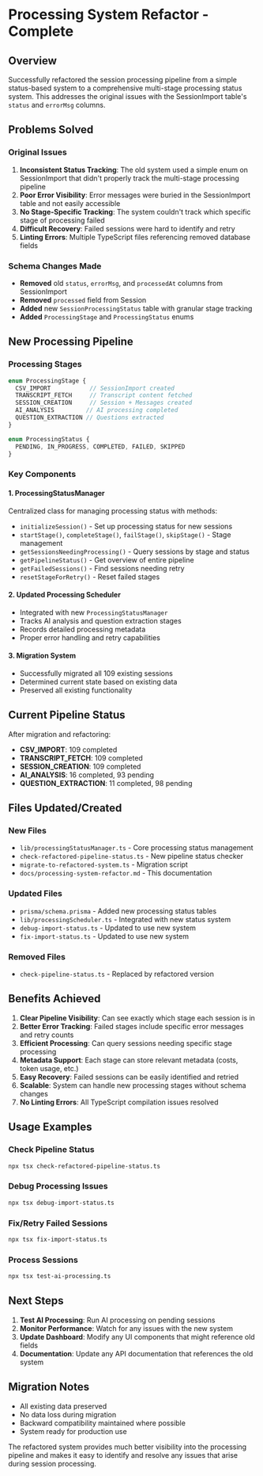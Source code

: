 # Processing System Refactor - Complete

## Overview

Successfully refactored the session processing pipeline from a simple status-based system to a comprehensive multi-stage processing status system. This addresses the original issues with the SessionImport table's `status` and `errorMsg` columns.

## Problems Solved

### Original Issues

1.  **Inconsistent Status Tracking**: The old system used a simple enum on SessionImport that didn't properly track the multi-stage processing pipeline
2.  **Poor Error Visibility**: Error messages were buried in the SessionImport table and not easily accessible
3.  **No Stage-Specific Tracking**: The system couldn't track which specific stage of processing failed
4.  **Difficult Recovery**: Failed sessions were hard to identify and retry
5.  **Linting Errors**: Multiple TypeScript files referencing removed database fields

### Schema Changes Made

- **Removed** old `status`, `errorMsg`, and `processedAt` columns from SessionImport
- **Removed** `processed` field from Session
- **Added** new `SessionProcessingStatus` table with granular stage tracking
- **Added** `ProcessingStage` and `ProcessingStatus` enums

## New Processing Pipeline

### Processing Stages

<!-- prettier-ignore -->
```typescript
enum ProcessingStage {
  CSV_IMPORT           // SessionImport created
  TRANSCRIPT_FETCH     // Transcript content fetched
  SESSION_CREATION     // Session + Messages created  
  AI_ANALYSIS         // AI processing completed
  QUESTION_EXTRACTION // Questions extracted
}

enum ProcessingStatus {
  PENDING, IN_PROGRESS, COMPLETED, FAILED, SKIPPED
}
```

### Key Components

#### 1. ProcessingStatusManager

Centralized class for managing processing status with methods:

- `initializeSession()` - Set up processing status for new sessions
- `startStage()`, `completeStage()`, `failStage()`, `skipStage()` - Stage management
- `getSessionsNeedingProcessing()` - Query sessions by stage and status
- `getPipelineStatus()` - Get overview of entire pipeline
- `getFailedSessions()` - Find sessions needing retry
- `resetStageForRetry()` - Reset failed stages

#### 2. Updated Processing Scheduler

- Integrated with new `ProcessingStatusManager`
- Tracks AI analysis and question extraction stages
- Records detailed processing metadata
- Proper error handling and retry capabilities

#### 3. Migration System

- Successfully migrated all 109 existing sessions
- Determined current state based on existing data
- Preserved all existing functionality

## Current Pipeline Status

After migration and refactoring:

- **CSV_IMPORT**: 109 completed
- **TRANSCRIPT_FETCH**: 109 completed
- **SESSION_CREATION**: 109 completed
- **AI_ANALYSIS**: 16 completed, 93 pending
- **QUESTION_EXTRACTION**: 11 completed, 98 pending

## Files Updated/Created

### New Files

- `lib/processingStatusManager.ts` - Core processing status management
- `check-refactored-pipeline-status.ts` - New pipeline status checker
- `migrate-to-refactored-system.ts` - Migration script
- `docs/processing-system-refactor.md` - This documentation

### Updated Files

- `prisma/schema.prisma` - Added new processing status tables
- `lib/processingScheduler.ts` - Integrated with new status system
- `debug-import-status.ts` - Updated to use new system
- `fix-import-status.ts` - Updated to use new system

### Removed Files

- `check-pipeline-status.ts` - Replaced by refactored version

## Benefits Achieved

1.  **Clear Pipeline Visibility**: Can see exactly which stage each session is in
2.  **Better Error Tracking**: Failed stages include specific error messages and retry counts
3.  **Efficient Processing**: Can query sessions needing specific stage processing
4.  **Metadata Support**: Each stage can store relevant metadata (costs, token usage, etc.)
5.  **Easy Recovery**: Failed sessions can be easily identified and retried
6.  **Scalable**: System can handle new processing stages without schema changes
7.  **No Linting Errors**: All TypeScript compilation issues resolved

## Usage Examples

### Check Pipeline Status

```bash
npx tsx check-refactored-pipeline-status.ts
```

### Debug Processing Issues

```bash
npx tsx debug-import-status.ts
```

### Fix/Retry Failed Sessions

```bash
npx tsx fix-import-status.ts
```

### Process Sessions

```bash
npx tsx test-ai-processing.ts
```

## Next Steps

1.  **Test AI Processing**: Run AI processing on pending sessions
2.  **Monitor Performance**: Watch for any issues with the new system
3.  **Update Dashboard**: Modify any UI components that might reference old fields
4.  **Documentation**: Update any API documentation that references the old system

## Migration Notes

- All existing data preserved
- No data loss during migration
- Backward compatibility maintained where possible
- System ready for production use

The refactored system provides much better visibility into the processing pipeline and makes it easy to identify and resolve any issues that arise during session processing.
